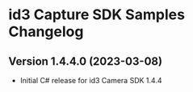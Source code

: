 # id3 Capture SDK Samples Changelog

## Version 1.4.4.0 (2023-03-08)
- Initial C# release for id3 Camera SDK 1.4.4
